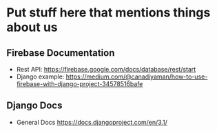 # Put stuff here that mentions things about us

## Firebase Documentation
- Rest API: https://firebase.google.com/docs/database/rest/start
- Django example: https://medium.com/@canadiyaman/how-to-use-firebase-with-django-project-34578516bafe

## Django Docs
- General Docs https://docs.djangoproject.com/en/3.1/
